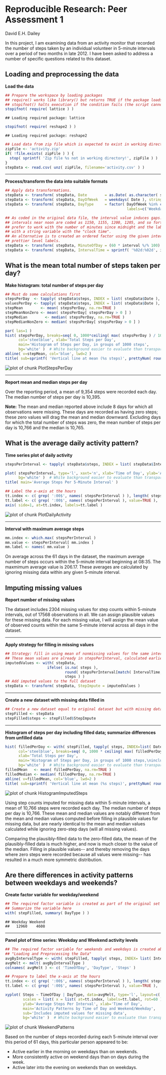 # Reproducible Research: Peer Assessment 1
David E.H. Dailey

In this project, I am examining data from an activity monitor that recorded the number of steps taken by an individual volunteer in 5-minute intervals over a period of two months in late 2012.  I have been asked to address a number of specific questions related to this dataset.

## Loading and preprocessing the data

__Load the data__

```r
## Prepare the workspace by loading packages
## require() works like library() but returns TRUE if the package loads successfully
## stopifnot() halts execution if the condition fails (the script cannot load the required package)
stopifnot( require( lattice ) )
```

```
## Loading required package: lattice
```

```r
stopifnot( require( reshape2 ) )
```

```
## Loading required package: reshape2
```

```r
## Load data from zip file which is expected to exist in working directory
zipFile <- 'activity.zip'
if( !file.exists( zipFile ) ) {
  stop( sprintf( 'Zip file %s not in working directory!', zipFile ) )
}
stepData <- read.csv( unz( zipFile, filename='activity.csv' ) )
```
 
-----
__Process/transform the data into suitable formats__

```r
## Apply data transformations.
stepData <- transform( stepData, Date        = as.Date( as.character( stepData$date ) ) )
stepData <- transform( stepData, DayOfWeek   = weekdays( Date ), stringsAsFactors=FALSE )
stepData <- transform( stepData, DayType     = factor( DayOfWeek %in% c( 'Saturday', 'Sunday' ), 
                                                       labels=c('Weekday', 'Weekend' ) ) )

## As coded in the original data file, the interval value induces gaps.  The
## intervals near noon are coded as 1150, 1155, 1200, 1205, and so forth.  I
## prefer to work with the number of minutes since midnight and the label them
## with a string variable with the "clock time".
## An alternative is to created an ordered factor using the given interval values and then assign
## prettier level labels.
stepData <- transform( stepData, MinuteOfDay = (60 * interval %/% 100) + (interval %% 100) )
stepData <- transform( stepData, IntervalTime = sprintf( '%02d:%02d', interval%/% 100, interval%% 100 ) )
```

## What is the mean total number of steps taken per day?

__Make histogram: total number of steps per day__

```r
## Must do some calculations first
stepsPerDay  <- tapply( stepData$steps, INDEX = list( stepData$Date ), FUN = sum, na.rm=TRUE )
valuesPerDay <- tapply( stepData$steps, INDEX = list( stepData$Date ), FUN = function( . ) sum( !is.na( . ) ) )
stepMean        <- mean( stepsPerDay, na.rm=TRUE )
stepMeanNonZero <- mean( stepsPerDay[ stepsPerDay > 0 ] )
stepMedian        <- median( stepsPerDay, na.rm=TRUE )
stepMedianNonZero <- median( stepsPerDay[ stepsPerDay > 0 ] )

par( las=1 )
hist( stepsPerDay, breaks=seq( 0, 1000*ceiling( max( stepsPerDay ) / 1000 ), by = 1000 ), 
      col='steelblue', xlab='Total Steps per Day', 
      main='Histogram of Steps per Day, in groups of 1000 steps',
      bg='white' )  # White background easier to evaluate than transparent (knitr default)
abline( v=stepMean, col='blue', lwd=2 )
title( sub=sprintf( 'Vertical line at mean (%s steps)', prettyNum( round( stepMean, 2), big.mark=',' ) ), col.sub='blue' )
```

![plot of chunk PlotStepsPerDay](figure/PlotStepsPerDay.png) 

-----
__Report mean and median steps per day__

Over the reporting period, a mean of 9,354 steps were recorded each day. The median number of steps per day is 10,395.

**Note:** The mean and median reported above include 8 days for which all observations were missing.  These days are recorded as having zero steps; these zero values will drag the mean and median downward.  Excluding days for which the total number of steps was zero, the mean number of steps per day is 10,766 and the median is 
10,765.


## What is the average daily activity pattern?

__Time series plot of daily activity__

```r
stepsPerInterval <- tapply( stepData$steps, INDEX = list( stepData$IntervalTime ), FUN = mean, na.rm=TRUE )
```

```r
plot( stepsPerInterval, type='l', xaxt='n', xlab='Time of Day', ylab='Average Steps',
      bg='white' )  # White background easier to evaluate than transparent (knitr default)
title( main='Average Steps Per 5-Minute Interval' )

## Label the x-axis at the hours
tt.index <- c( grep( ':00$', names( stepsPerInterval ) ), length( stepsPerInterval ) + 1 )
tt.label <- c( grep( ':00$', names( stepsPerInterval ), value=TRUE ), '24:00' )
axis( side=1, at=tt.index, labels=tt.label )
```

![plot of chunk PlotDailyActivity](figure/PlotDailyActivity.png) 

-----
__Interval with maximum average steps__


```r
mm.index <- which.max( stepsPerInterval )
mm.value <- stepsPerInterval[ mm.index ]
mm.label <- names( mm.value )
```

On average across the 61 days in the dataset, the maximum average number of steps occurs within the 5-minute interval beginning at 08:35.  The maxmimum average value is 206.17.  These averages are calculated by ignoring missing data within any given 5-minute interval.

## Imputing missing values

__Report number of missing values__

The dataset includes 2304 missing values for step counts within 5-minute intervals, out of 17568 observations in all.  We can assign plausible values for these missing data.  For each missing value, I will assign the mean value of observed counts within the same 5-minute interval across all days in the dataset.

-----
__Apply strategy for filling in missing values__

```r
## Strategy: fill in using mean of nonmissing values for the same interval.
## These mean values are already in stepsPerInterval, calculated earlier.
imputedValues <- with( stepData, 
                   ifelse( is.na( steps ), 
                           round( stepsPerInterval[match( IntervalTime, names( stepsPerInterval ) ) ], 2 ), 
                           steps ) )
## Add imputed values to the full dataset
stepData <- transform( stepData, StepImpute = imputedValues )
```

-----
__Create a new dataset with missing data filled in__

```r
## Create a new dataset equal to original dataset but with missing data filled in
stepFilled <- stepData
stepFilled$steps <- stepFilled$StepImpute
```

-----
__Histogram of steps per day including filled data; summarize differences from unfilled data__

```r
hist( filledPerDay <- with( stepFilled, tapply( steps, INDEX=list( Date ), FUN=sum ) ),
      col='steelblue', breaks=seq( 0, 1000 * ceiling( max( filledPerDay )/1000), by=1000 ),
      xlab='Total Steps per Day', 
      main='Histogram of Steps per Day, in groups of 1000 steps,\nincluding imputed values',
      bg='white' )  # White background easier to evaluate than transparent (knitr default)
filledMean   <- mean( filledPerDay, na.rm=TRUE )
filledMedian <- median( filledPerDay, na.rm=TRUE )
abline( v=filledMean, col='blue', lwd=2 )
title( sub=sprintf( 'Vertical line at mean (%s steps)', prettyNum( round( filledMean, 2), big.mark=',' ) ), col.sub='blue' )
```

![plot of chunk HistogramImputedSteps](figure/HistogramImputedSteps.png) 

Using step counts imputed for missing data within 5-minute intervals, a mean of 10,766 steps were recorded each day. The median number of steps per day is 10,766.  These mean and median values are notably different from the mean and median values computed before filling in plausible values for missing data, but are nearly identical to the mean and median values calculated while ignoring zero-step days (will all missing values).

Comparing the plausibly-filled data to the zero-filled data, the mean of the plausibly-filled data is much higher, and now is much closer to the value of the median.  Filling in plausible values-- and thereby removing the days where zero steps were recorded because all values were missing-- has resulted in a much more symmetric distribution.

## Are there differences in activity patterns between weekdays and weekends?

__Create factor variable for weekday/weekend__

```r
## The required factor variable is created as part of the original set of data transformations
## Summarize the variable here
with( stepFilled, summary( DayType ) )
```

```
## Weekday Weekend 
##   12960    4608
```

-----
__Panel plot of time series: Weekday and Weekend activity levels__

```r
## The required factor variable for weekends and weekdays is created above, under
## "Loading and Preprocessing the Data"
avgByIntervalType <- with( stepFilled, tapply( steps, INDEX= list( IntervalTime, DayType ), FUN=mean ) )
avgMelt <- melt( avgByIntervalType )
colnames( avgMelt ) <- c( 'TimeOfDay', 'DayType', 'Steps' ) 

## Prepare to label the x-axis at the hours
tt.index <- c( grep( ':00$', names( stepsPerInterval ) ), length( stepsPerInterval ) + 1 )
tt.label <- c( grep( ':00$', names( stepsPerInterval ), value=TRUE ), '24:00' )

xyplot( Steps ~ TimeOfDay | DayType, data=avgMelt, type='l', layout=c( 1, 2 ),
        scales = list( x = list( at=tt.index, labels=tt.label, rot=60 ) ),
        ylab='Average Steps Per Interval', xlab='Time of Day', 
        main='Activity Patterns by Time of Day and Weekend/Weekday', 
        sub='Includes imputed values for missing data',
        bg='white' )  # White background easier to evaluate than transparent (knitr default)
```

![plot of chunk WeekendPatterns](figure/WeekendPatterns.png) 

Based on the number of steps recorded during each 5-minute interval over this period of 61 days, this particular person appeared to be:

- Active earlier in the morning on weekdays than on weekends.
- More consistently active on weekend days than on days during the week.
- Active later into the evening on weekends than on weekdays.


